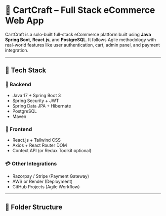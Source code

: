 # 🛒 CartCraft – Full Stack eCommerce Web App

CartCraft is a solo-built full-stack eCommerce platform built using **Java Spring Boot**, **React.js**, and **PostgreSQL**. It follows Agile methodology with real-world features like user authentication, cart, admin panel, and payment integration.

---

## 🚀 Tech Stack

### 🔧 Backend
- Java 17 + Spring Boot 3
- Spring Security + JWT
- Spring Data JPA + Hibernate
- PostgreSQL
- Maven

### 🎨 Frontend
- React.js + Tailwind CSS
- Axios + React Router DOM
- Context API (or Redux Toolkit optional)

### 💳 Other Integrations
- Razorpay / Stripe (Payment Gateway)
- AWS or Render (Deployment)
- GitHub Projects (Agile Workflow)

---

## 📁 Folder Structure

